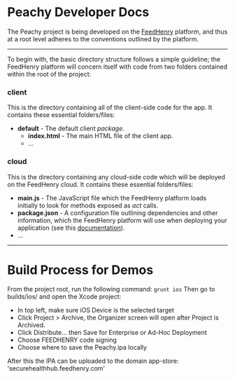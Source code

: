 Peachy Developer Docs
=====================

The Peachy project is being developed on the [FeedHenry](http://www.feedhenry.com)
platform, and thus at a root level adheres to the conventions outlined by the
platform.

---

To begin with, the basic directory structure follows a simple guideline; the
FeedHenry platform will concern itself with code from two folders contained
within the root of the project:

### client
This is the directory containing all of the client-side code for the app. It
contains these essential folders/files:

+ **default** - The default client _package_.
    + **index.html** - The main HTML file of the client app.
    + ...

### cloud
This is the directory containing any cloud-side code which will be deployed on
the FeedHenry cloud. It contains these essential folders/files:

+ **main.js** - The JavaScript file which the FeedHenry platform loads initially
  to look for methods exposed as _act_ calls.
+ **package.json** - A configuration file outlining dependencies and other
  information, which the FeedHenry platform will use when deploying your
  application (see this [documentation](http://package.json.jit.su/)).
+ ...

---

Build Process for Demos
=======================
From the project root, run the following command:
```grunt ios```
Then go to builds/ios/ and open the Xcode project:

+ In top left, make sure iOS Device is the selected target
+ Click Project > Archive, the Organizer screen will open after Project is Archived.
+ Click Distribute... then Save for Enterprise or Ad-Hoc Deployment
+ Choose FEEDHENRY code signing
+ Choose where to save the Peachy.ipa locally

After this the IPA can be uploaded to the domain app-store: 'securehealthhub.feedhenry.com'